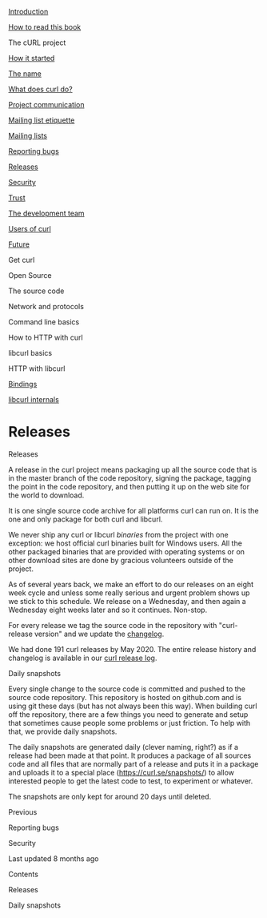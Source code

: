 <a href="../index.html" class="link-a079aa82--primary-53a25e66--logoLink-10d08504"></a>





<a href="../index.html" class="link-a079aa82--primary-53a25e66--logoLink-10d08504"></a>





<a href="../index.html" class="navButton-94f2579c--navButtonClickable-161b88ca"><span class="text-4505230f--UIH300-2063425d--textContentFamily-49a318e1--navButtonLabel-14a4968f">Introduction</span></a>

<a href="../how-to-read.html" class="navButton-94f2579c--navButtonClickable-161b88ca"><span class="text-4505230f--UIH300-2063425d--textContentFamily-49a318e1--navButtonLabel-14a4968f">How to read this book</span></a>

<span class="text-4505230f--UIH300-2063425d--textContentFamily-49a318e1--navButtonLabel-14a4968f">The cURL project</span>

<a href="started.html" class="navButton-94f2579c--pageItemWithChildrenNested-2c5d8183--navButtonClickable-161b88ca"><span class="text-4505230f--UIH300-2063425d--textContentFamily-49a318e1--navButtonLabel-14a4968f">How it started</span></a>

<a href="name.html" class="navButton-94f2579c--pageItemWithChildrenNested-2c5d8183--navButtonClickable-161b88ca"><span class="text-4505230f--UIH300-2063425d--textContentFamily-49a318e1--navButtonLabel-14a4968f">The name</span></a>

<a href="does.html" class="navButton-94f2579c--pageItemWithChildrenNested-2c5d8183--navButtonClickable-161b88ca"><span class="text-4505230f--UIH300-2063425d--textContentFamily-49a318e1--navButtonLabel-14a4968f">What does curl do?</span></a>

<a href="comm.html" class="navButton-94f2579c--pageItemWithChildrenNested-2c5d8183--navButtonClickable-161b88ca"><span class="text-4505230f--UIH300-2063425d--textContentFamily-49a318e1--navButtonLabel-14a4968f">Project communication</span></a>

<a href="etiquette.html" class="navButton-94f2579c--pageItemWithChildrenNested-2c5d8183--navButtonClickable-161b88ca"><span class="text-4505230f--UIH300-2063425d--textContentFamily-49a318e1--navButtonLabel-14a4968f">Mailing list etiquette</span></a>

<a href="maillists.html" class="navButton-94f2579c--pageItemWithChildrenNested-2c5d8183--navButtonClickable-161b88ca"><span class="text-4505230f--UIH300-2063425d--textContentFamily-49a318e1--navButtonLabel-14a4968f">Mailing lists</span></a>

<a href="bugs.html" class="navButton-94f2579c--pageItemWithChildrenNested-2c5d8183--navButtonClickable-161b88ca"><span class="text-4505230f--UIH300-2063425d--textContentFamily-49a318e1--navButtonLabel-14a4968f">Reporting bugs</span></a>

<a href="releases.html" class="navButton-94f2579c--pageItemWithChildrenNested-2c5d8183--navButtonClickable-161b88ca--navButtonOpened-6a88552e"><span class="text-4505230f--UIH300-2063425d--textContentFamily-49a318e1--navButtonLabel-14a4968f">Releases</span></a>

<a href="security.html" class="navButton-94f2579c--pageItemWithChildrenNested-2c5d8183--navButtonClickable-161b88ca"><span class="text-4505230f--UIH300-2063425d--textContentFamily-49a318e1--navButtonLabel-14a4968f">Security</span></a>

<a href="trust.html" class="navButton-94f2579c--pageItemWithChildrenNested-2c5d8183--navButtonClickable-161b88ca"><span class="text-4505230f--UIH300-2063425d--textContentFamily-49a318e1--navButtonLabel-14a4968f">Trust</span></a>

<a href="devteam.html" class="navButton-94f2579c--pageItemWithChildrenNested-2c5d8183--navButtonClickable-161b88ca"><span class="text-4505230f--UIH300-2063425d--textContentFamily-49a318e1--navButtonLabel-14a4968f">The development team</span></a>

<a href="users.html" class="navButton-94f2579c--pageItemWithChildrenNested-2c5d8183--navButtonClickable-161b88ca"><span class="text-4505230f--UIH300-2063425d--textContentFamily-49a318e1--navButtonLabel-14a4968f">Users of curl</span></a>

<a href="future.html" class="navButton-94f2579c--pageItemWithChildrenNested-2c5d8183--navButtonClickable-161b88ca"><span class="text-4505230f--UIH300-2063425d--textContentFamily-49a318e1--navButtonLabel-14a4968f">Future</span></a>

<span class="text-4505230f--UIH300-2063425d--textContentFamily-49a318e1--navButtonLabel-14a4968f">Get curl</span>

<span class="text-4505230f--UIH300-2063425d--textContentFamily-49a318e1--navButtonLabel-14a4968f">Open Source</span>

<span class="text-4505230f--UIH300-2063425d--textContentFamily-49a318e1--navButtonLabel-14a4968f">The source code</span>

<span class="text-4505230f--UIH300-2063425d--textContentFamily-49a318e1--navButtonLabel-14a4968f">Network and protocols</span>

<span class="text-4505230f--UIH300-2063425d--textContentFamily-49a318e1--navButtonLabel-14a4968f">Command line basics</span>



<span class="text-4505230f--UIH300-2063425d--textContentFamily-49a318e1--navButtonLabel-14a4968f">How to HTTP with curl</span>

<span class="text-4505230f--UIH300-2063425d--textContentFamily-49a318e1--navButtonLabel-14a4968f">libcurl basics</span>

<span class="text-4505230f--UIH300-2063425d--textContentFamily-49a318e1--navButtonLabel-14a4968f">HTTP with libcurl</span>

<a href="../bindings.html" class="navButton-94f2579c--navButtonClickable-161b88ca"><span class="text-4505230f--UIH300-2063425d--textContentFamily-49a318e1--navButtonLabel-14a4968f">Bindings</span></a>

<a href="../internals.html" class="navButton-94f2579c--navButtonClickable-161b88ca"><span class="text-4505230f--UIH300-2063425d--textContentFamily-49a318e1--navButtonLabel-14a4968f">libcurl internals</span></a>

<a href="../bookindex.html" class="navButton-94f2579c--navButtonClickable-161b88ca"><span class="text-4505230f--UIH300-2063425d--textContentFamily-49a318e1--navButtonLabel-14a4968f"></span></a>





# <span class="text-4505230f--DisplayH900-bfb998fa--textContentFamily-49a318e1">Releases</span>

<span class="text-4505230f--UIH300-2063425d--textUIFamily-5ebd8e40--text-8ee2c8b2"></span>

<span class="text-4505230f--UIH300-2063425d--textUIFamily-5ebd8e40--text-8ee2c8b2"></span>

<span class="text-4505230f--HeadingH700-04e1a2a3--textContentFamily-49a318e1"><span data-key="9be583c49a464c2da99bcac6a95d0002"><span data-offset-key="9be583c49a464c2da99bcac6a95d0002:0">Releases</span></span></span>

<span class="text-4505230f--TextH400-3033861f--textContentFamily-49a318e1"><span data-key="906458b3a69a45bc92cda6860f589d4c"><span data-offset-key="906458b3a69a45bc92cda6860f589d4c:0">A release in the curl project means packaging up all the source code that is in the master branch of the code repository, signing the package, tagging the point in the code repository, and then putting it up on the web site for the world to download.</span></span></span>

<span class="text-4505230f--TextH400-3033861f--textContentFamily-49a318e1"><span data-key="d2425e1824a741bc8dc2834aaea451be"><span data-offset-key="d2425e1824a741bc8dc2834aaea451be:0">It is one single source code archive for all platforms curl can run on. It is the one and only package for both curl and libcurl.</span></span></span>

<span class="text-4505230f--TextH400-3033861f--textContentFamily-49a318e1"><span data-key="fd64dbff8c554dd7955f35ae06c2f1b1"><span data-offset-key="fd64dbff8c554dd7955f35ae06c2f1b1:0">We never ship any curl or libcurl </span><span data-offset-key="fd64dbff8c554dd7955f35ae06c2f1b1:1">_binaries_</span><span data-offset-key="fd64dbff8c554dd7955f35ae06c2f1b1:2"> from the project with one exception: we host official curl binaries built for Windows users. All the other packaged binaries that are provided with operating systems or on other download sites are done by gracious volunteers outside of the project.</span></span></span>

<span class="text-4505230f--TextH400-3033861f--textContentFamily-49a318e1"><span data-key="b5368eba622b4ce485734c64d98b70af"><span data-offset-key="b5368eba622b4ce485734c64d98b70af:0">As of several years back, we make an effort to do our releases on an eight week cycle and unless some really serious and urgent problem shows up we stick to this schedule. We release on a Wednesday, and then again a Wednesday eight weeks later and so it continues. Non-stop.</span></span></span>

<span class="text-4505230f--TextH400-3033861f--textContentFamily-49a318e1"><span data-key="db414c66989b476ba913734031c55e48"><span data-offset-key="db414c66989b476ba913734031c55e48:0">For every release we tag the source code in the repository with "curl-release version" and we update the </span></span><a href="https://curl.se/changes.html" class="link-a079aa82--primary-53a25e66--link-faf6c434"><span data-key="93ed6ca061064ccaad49f2bd81171b29"><span data-offset-key="93ed6ca061064ccaad49f2bd81171b29:0">changelog</span></span></a><span data-key="8646ebc0ff8144beb0794103b2b683c7"><span data-offset-key="8646ebc0ff8144beb0794103b2b683c7:0">.</span></span></span>

<span class="text-4505230f--TextH400-3033861f--textContentFamily-49a318e1"><span data-key="8014f94f62564345aab51293c7522498"><span data-offset-key="8014f94f62564345aab51293c7522498:0">We had done 191 curl releases by May 2020. The entire release history and changelog is available in our </span></span><a href="https://curl.se/docs/releases.html" class="link-a079aa82--primary-53a25e66--link-faf6c434"><span data-key="d6492f6fea3e41488c3c5e5379e2c9e6"><span data-offset-key="d6492f6fea3e41488c3c5e5379e2c9e6:0">curl release log</span></span></a><span data-key="51b7c92553c446b69744f592de45f470"><span data-offset-key="51b7c92553c446b69744f592de45f470:0">.</span></span></span>

<span class="text-4505230f--HeadingH700-04e1a2a3--textContentFamily-49a318e1"><span data-key="34f30f5b391149a2a0ec74f7c5812c6a"><span data-offset-key="34f30f5b391149a2a0ec74f7c5812c6a:0">Daily snapshots</span></span></span>

<span class="text-4505230f--TextH400-3033861f--textContentFamily-49a318e1"><span data-key="77d6c1219d8b40469e5baa322b489b69"><span data-offset-key="77d6c1219d8b40469e5baa322b489b69:0">Every single change to the source code is committed and pushed to the source code repository. This repository is hosted on github.com and is using git these days (but has not always been this way). When building curl off the repository, there are a few things you need to generate and setup that sometimes cause people some problems or just friction. To help with that, we provide daily snapshots.</span></span></span>

<span class="text-4505230f--TextH400-3033861f--textContentFamily-49a318e1"><span data-key="b43d442f15024e63a95126c63446cf49"><span data-offset-key="b43d442f15024e63a95126c63446cf49:0">The daily snapshots are generated daily (clever naming, right?) as if a release had been made at that point. It produces a package of all sources code and all files that are normally part of a release and puts it in a package and uploads it to a special place (</span></span><a href="https://curl.se/snapshots/" class="link-a079aa82--primary-53a25e66--link-faf6c434"><span data-key="d4c436c073ad4807aa5fcdb4b89430db"><span data-offset-key="d4c436c073ad4807aa5fcdb4b89430db:0">https://curl.se/snapshots/</span></span></a><span data-key="e0907287278c433eb92782f7549aae2b"><span data-offset-key="e0907287278c433eb92782f7549aae2b:0">) to allow interested people to get the latest code to test, to experiment or whatever.</span></span></span>

<span class="text-4505230f--TextH400-3033861f--textContentFamily-49a318e1"><span data-key="72a61eddfda44f2b84f75db606ba2583"><span data-offset-key="72a61eddfda44f2b84f75db606ba2583:0">The snapshots are only kept for around 20 days until deleted.</span></span></span>

<a href="bugs.html" class="reset-3c756112--card-6570f064--whiteCard-fff091a4--cardPrevious-56a5e674"></a>

<span class="text-4505230f--TextH200-a3425406--textContentFamily-49a318e1">Previous</span>

<span class="text-4505230f--UIH400-4e41e82a--textContentFamily-49a318e1">Reporting bugs</span>

<a href="security.html" class="reset-3c756112--card-6570f064--whiteCard-fff091a4--cardNext-19241c42"></a>


<span class="text-4505230f--UIH400-4e41e82a--textContentFamily-49a318e1">Security</span>



<span class="text-4505230f--TextH200-a3425406--textContentFamily-49a318e1">Last updated 8 months ago</span>



<span class="text-4505230f--InfoH100-1e92e1d1--textContentFamily-49a318e1">Contents</span>

<a href="releases.html#releases" class="reset-3c756112--menuItem-aa02f6ec--menuItemLight-757d5235--menuItemInline-173bdf97--pageTocItem-f4427024"></a>

<span class="text-4505230f--UIH300-2063425d--textContentFamily-49a318e1"><span class="text-4505230f--UIH200-50ead35f--textContentFamily-49a318e1">Releases</span></span>

<a href="releases.html#daily-snapshots" class="reset-3c756112--menuItem-aa02f6ec--menuItemLight-757d5235--menuItemInline-173bdf97--pageTocItem-f4427024"></a>

<span class="text-4505230f--UIH300-2063425d--textContentFamily-49a318e1"><span class="text-4505230f--UIH200-50ead35f--textContentFamily-49a318e1">Daily snapshots</span></span>
